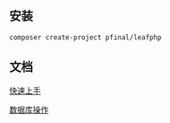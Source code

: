 
## 安装

```
composer create-project pfinal/leafphp
```

## 文档

[快速上手](guide.md)

<a href="https://github.com/pfinal/database/blob/master/doc/index.md" target="_blank">数据库操作</a>